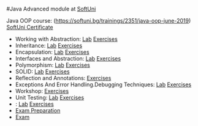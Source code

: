 #Java Advanced module at [SoftUni](https://softuni.bg)

Java OOP course: (https://softuni.bg/trainings/2351/java-oop-june-2019)
<br/>
[SoftUni Certificate](https://softuni.bg/certificates/certificates/converttoimage/69465?code=3fa65965)
<br/>
  * Working with Abstraction: <span> [Lab](https://github.com/KrasimirKolchev/Java-OOP/tree/master/WorkingWithAbstraction) <span/><span> [Exercises](https://github.com/KrasimirKolchev/Java-OOP/tree/master/WorkingWithAbstractionEx) <span/>
  * Inheritance: <span> [Lab](https://github.com/KrasimirKolchev/Java-OOP/tree/master/Inheritance) <span/><span> [Exercises](https://github.com/KrasimirKolchev/Java-OOP/tree/master/InheritanceEx) <span/>
  * Encapsulation: <span> [Lab](https://github.com/KrasimirKolchev/Java-OOP/tree/master/Encapsulation) <span/><span> [Exercises](https://github.com/KrasimirKolchev/Java-OOP/tree/master/EncapsulationEx) <span/>
  * Interfaces and Abstraction: <span> [Lab](https://github.com/KrasimirKolchev/Java-OOP/tree/master/InterfacesAndAbstraction) <span/><span> [Exercises](https://github.com/KrasimirKolchev/Java-OOP/tree/master/InterfacesAndAbstractionEx) <span/>
  * Polymorphism: <span> [Lab](https://github.com/KrasimirKolchev/Java-OOP/tree/master/Polymorphism) <span/><span> [Exercises](https://github.com/KrasimirKolchev/Java-OOP/tree/master/PolymorphismEx) <span/>
  * SOLID: <span> [Lab](https://github.com/KrasimirKolchev/Java-OOP/tree/master/SOLID/src) <span/><span> [Exercises](https://github.com/KrasimirKolchev/Java-OOP/tree/master/SOLID_Ex/logger) <span/>
  * Reflection and Annotations: <span> [Exercises](https://github.com/KrasimirKolchev/Java-OOP/tree/master/ReflectionAndAnnotations) <span/>
  * Exceptions And Error Handling.Debugging Techniques: <span> [Lab]() <span/><span> [Exercises]() <span/>
  * Workshop: <span> [Exercises](https://github.com/KrasimirKolchev/Java-OOP/tree/master/workshop) <span/>
  * Unit Testing: <span> [Lab](https://github.com/KrasimirKolchev/Java-OOP/tree/master/UnitTesting) <span/>
 <span> [Exercises](https://github.com/KrasimirKolchev/Java-OOP/tree/master/UnitTestingEx) <span/>
  * : <span> [Lab]() <span/><span> [Exercises]() <span/>
  * [Exam Preparation](https://github.com/KrasimirKolchev/Java-OOP/tree/master/ExamPrep) <span/>
  * [Exam](https://github.com/KrasimirKolchev/Java-OOP/tree/master/Exam-11-08-2019) <span/>
